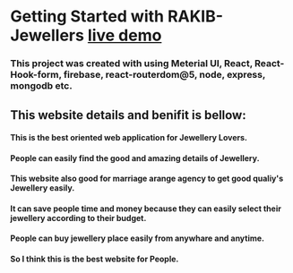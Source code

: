 # Getting Started with RAKIB-Jewellers [ live demo](https://rakib-jewellers.firebaseapp.com/)

### This project was created with  using Meterial UI, React, React-Hook-form, firebase, react-routerdom@5, node, express, mongodb etc.

## This website details and benifit is bellow:

#### This is the best oriented web application for Jewellery Lovers. 
#### People can easily find the good and amazing details of Jewellery.
#### This website also good for marriage arange agency to get good qualiy's Jewellery easily.
#### It can save people time and money because they can easily select their jewellery according to their budget.
#### People can buy jewellery place easily from anywhare and anytime. 
#### So I think this is the best website for People.
